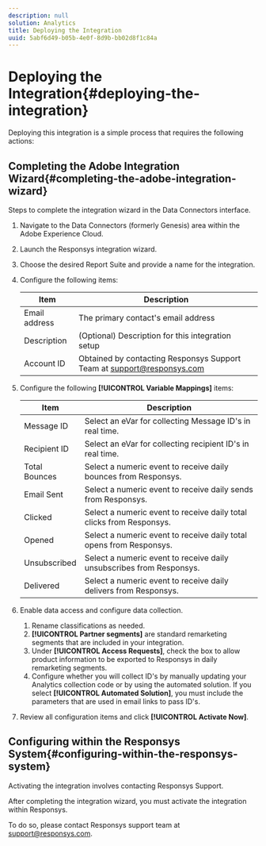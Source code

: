 ```yaml
---
description: null
solution: Analytics
title: Deploying the Integration
uuid: 5abf6d49-b05b-4e0f-8d9b-bb02d8f1c84a
---
```


# Deploying the Integration{#deploying-the-integration}

Deploying this integration is a simple process that requires the following actions: 

## Completing the Adobe Integration Wizard{#completing-the-adobe-integration-wizard}

Steps to complete the integration wizard in the Data Connectors interface.

1. Navigate to the Data Connectors (formerly Genesis) area within the Adobe Experience Cloud.
1. Launch the Responsys integration wizard.
1. Choose the desired Report Suite and provide a name for the integration.
1. Configure the following items:

   |  Item  | Description  |
   |---|---|
   |  Email address  | The primary contact's email address  |
   |  Description  | (Optional) Description for this integration setup  |
   |  Account ID  | Obtained by contacting Responsys Support Team at support@responsys.com  |

1. Configure the following **[!UICONTROL Variable Mappings]** items:

   |  Item  | Description  |
   |---|---|
   |  Message ID  | Select an eVar for collecting Message ID's in real time.  |
   |  Recipient ID  | Select an eVar for collecting recipient ID's in real time.  |
   |  Total Bounces  | Select a numeric event to receive daily bounces from Responsys.  |
   |  Email Sent  | Select a numeric event to receive daily sends from Responsys.  |
   |  Clicked  | Select a numeric event to receive daily total clicks from Responsys.  |
   |  Opened  | Select a numeric event to receive daily total opens from Responsys.  |
   |  Unsubscribed  | Select a numeric event to receive daily unsubscribes from Responsys.  |
   |  Delivered  | Select a numeric event to receive daily delivers from Responsys.  |

1. Enable data access and configure data collection.
   1. Rename classifications as needed.
   1. **[!UICONTROL Partner segments]** are standard remarketing segments that are included in your integration.
   1. Under **[!UICONTROL Access Requests]**, check the box to allow product information to be exported to Responsys in daily remarketing segments.
   1. Configure whether you will collect ID's by manually updating your Analytics collection code or by using the automated solution. If you select **[!UICONTROL Automated Solution]**, you must include the parameters that are used in email links to pass ID's.
1. Review all configuration items and click **[!UICONTROL Activate Now]**.

## Configuring within the Responsys System{#configuring-within-the-responsys-system}

Activating the integration involves contacting Responsys Support.

After completing the integration wizard, you must activate the integration within Responsys.

To do so, please contact Responsys support team at support@responsys.com.
